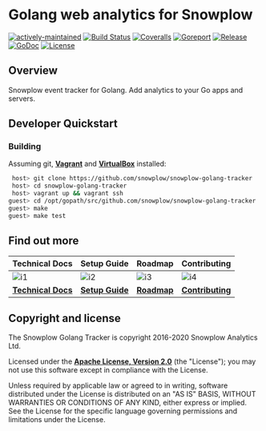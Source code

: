 # Golang web analytics for Snowplow

[![actively-maintained]][tracker-classificiation] [![Build Status][travis-image]][travis] [![Coveralls][coveralls-image]][coveralls] [![Goreport][goreport-image]][goreport] [![Release][release-image]][releases] [![GoDoc][godoc-image]][godoc] [![License][license-image]][license]

## Overview

Snowplow event tracker for Golang. Add analytics to your Go apps and servers.

## Developer Quickstart

### Building

Assuming git, **[Vagrant][vagrant-install]** and **[VirtualBox][virtualbox-install]** installed:

```bash
 host> git clone https://github.com/snowplow/snowplow-golang-tracker
 host> cd snowplow-golang-tracker
 host> vagrant up && vagrant ssh
guest> cd /opt/gopath/src/github.com/snowplow/snowplow-golang-tracker
guest> make
guest> make test
```

## Find out more

| Technical Docs                 | Setup Guide              | Roadmap                | Contributing                     |
|--------------------------------|--------------------------|------------------------|----------------------------------|
| ![i1][techdocs-image]          | ![i2][setup-image]       | ![i3][roadmap-image]   | ![i4][contributing-image]        |
| **[Technical Docs][techdocs]** | **[Setup Guide][setup]** | **[Roadmap][roadmap]** | **[Contributing][contributing]** |

## Copyright and license

The Snowplow Golang Tracker is copyright 2016-2020 Snowplow Analytics Ltd.

Licensed under the **[Apache License, Version 2.0][license]** (the "License");
you may not use this software except in compliance with the License.

Unless required by applicable law or agreed to in writing, software
distributed under the License is distributed on an "AS IS" BASIS,
WITHOUT WARRANTIES OR CONDITIONS OF ANY KIND, either express or implied.
See the License for the specific language governing permissions and
limitations under the License.

[travis-image]: https://travis-ci.org/snowplow/snowplow-golang-tracker.svg?branch=master
[travis]: https://travis-ci.org/snowplow/snowplow-golang-tracker

[release-image]: http://img.shields.io/badge/release-2.5.0-6ad7e5.svg?style=flat
[releases]: https://github.com/snowplow/snowplow-golang-tracker/releases

[license-image]: http://img.shields.io/badge/license-Apache--2-blue.svg?style=flat
[license]: http://www.apache.org/licenses/LICENSE-2.0

[coveralls-image]: https://coveralls.io/repos/github/snowplow/snowplow-golang-tracker/badge.svg?branch=master
[coveralls]: https://coveralls.io/github/snowplow/snowplow-golang-tracker?branch=master

[godoc-image]: https://godoc.org/gopkg.in/snowplow/snowplow-golang-tracker.v2/tracker?status.svg
[godoc]: https://godoc.org/gopkg.in/snowplow/snowplow-golang-tracker.v2/tracker

[goreport-image]: https://goreportcard.com/badge/github.com/snowplow/snowplow-golang-tracker
[goreport]: https://goreportcard.com/report/github.com/snowplow/snowplow-golang-tracker

[vagrant-install]: http://docs.vagrantup.com/v2/installation/index.html
[virtualbox-install]: https://www.virtualbox.org/wiki/Downloads

[techdocs-image]: https://d3i6fms1cm1j0i.cloudfront.net/github/images/techdocs.png
[setup-image]: https://d3i6fms1cm1j0i.cloudfront.net/github/images/setup.png
[roadmap-image]: https://d3i6fms1cm1j0i.cloudfront.net/github/images/roadmap.png
[contributing-image]: https://d3i6fms1cm1j0i.cloudfront.net/github/images/contributing.png

[techdocs]: https://github.com/snowplow/snowplow/wiki/Golang-Tracker
[setup]: https://github.com/snowplow/snowplow/wiki/Golang-Tracker-Setup
[roadmap]: https://github.com/snowplow/snowplow/wiki/Product-roadmap
[contributing]: https://github.com/snowplow/snowplow/wiki/Contributing

[tracker-classificiation]: https://github.com/snowplow/snowplow/wiki/Tracker-Maintenance-Classification
[actively-maintained]: https://img.shields.io/static/v1?style=flat&label=Snowplow&message=Actively%20Maintained&color=6638b8&labelColor=9ba0aa&logo=data:image/png;base64,iVBORw0KGgoAAAANSUhEUgAAABAAAAAQCAMAAAAoLQ9TAAAAeFBMVEVMaXGXANeYANeXANZbAJmXANeUANSQAM+XANeMAMpaAJhZAJeZANiXANaXANaOAM2WANVnAKWXANZ9ALtmAKVaAJmXANZaAJlXAJZdAJxaAJlZAJdbAJlbAJmQAM+UANKZANhhAJ+EAL+BAL9oAKZnAKVjAKF1ALNBd8J1AAAAKHRSTlMAa1hWXyteBTQJIEwRgUh2JjJon21wcBgNfmc+JlOBQjwezWF2l5dXzkW3/wAAAHpJREFUeNokhQOCA1EAxTL85hi7dXv/E5YPCYBq5DeN4pcqV1XbtW/xTVMIMAZE0cBHEaZhBmIQwCFofeprPUHqjmD/+7peztd62dWQRkvrQayXkn01f/gWp2CrxfjY7rcZ5V7DEMDQgmEozFpZqLUYDsNwOqbnMLwPAJEwCopZxKttAAAAAElFTkSuQmCC

